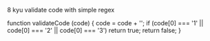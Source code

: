 8 kyu
validate code with simple regex

function validateCode (code) {
code = code + '';
  if (code[0] === '1' || code[0] === '2' || code[0] === '3') return true;
  return false;
}
